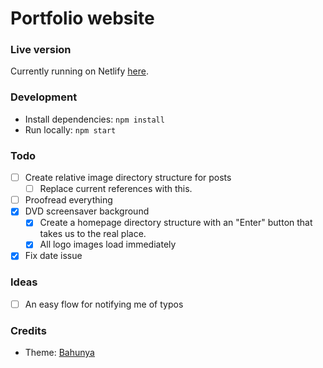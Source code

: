 # Portfolio website

### Live version

Currently running on Netlify [here](https://epic-lovelace-3182e8.netlify.app/).

### Development

* Install dependencies: `npm install`
* Run locally: `npm start`

### Todo
- [ ] Create relative image directory structure for posts
    - [ ] Replace current references with  this.
- [ ] Proofread everything
- [x] DVD screensaver background
    - [x] Create a homepage directory structure with an "Enter" button that takes us to the real place.
    - [x] All logo images load immediately
- [x] Fix date issue

### Ideas
- [ ] An easy flow for notifying me of typos

### Credits

- Theme: [Bahunya](https://github.com/Kimeiga/bahunya)